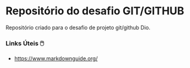 # Repositório do desafio GIT/GITHUB

Repositório criado para o desafio de projeto git/github Dio.

### Links Úteis 🖱️

- https://www.markdownguide.org/
